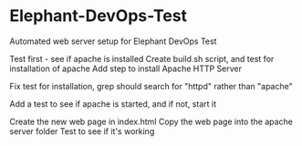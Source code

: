 # Elephant-DevOps-Test
Automated web server setup for Elephant DevOps Test

Test first - see if apache is installed
Create build.sh script, and test for installation of apache
Add step to install Apache HTTP Server

Fix test for installation, grep should search for "httpd" rather than "apache"

Add a test to see if apache is started, and if not, start it

Create the new web page in index.html
Copy the web page into the apache server folder
Test to see if it's working
